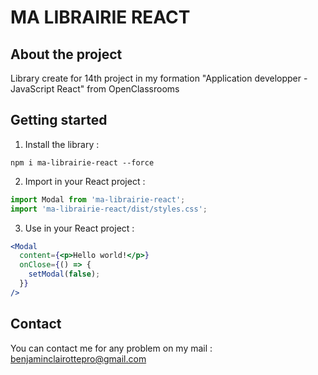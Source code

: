 # MA LIBRAIRIE REACT

## About the project

Library create for 14th project in my formation "Application developper - JavaScript React" from OpenClassrooms

## Getting started

1. Install the library :

```
npm i ma-librairie-react --force
```

2. Import in your React project :

```js
import Modal from 'ma-librairie-react';
import 'ma-librairie-react/dist/styles.css';
```

3. Use in your React project :

```jsx
<Modal
  content={<p>Hello world!</p>}
  onClose={() => {
    setModal(false);
  }}
/>
```

## Contact

You can contact me for any problem on my mail : benjaminclairottepro@gmail.com
